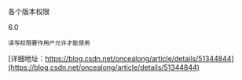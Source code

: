 
各个版本权限

6.0
```
读写权限要作用户允许才能使用
```
[详细地址：https://blog.csdn.net/oncealong/article/details/51344844](https://blog.csdn.net/oncealong/article/details/51344844)
